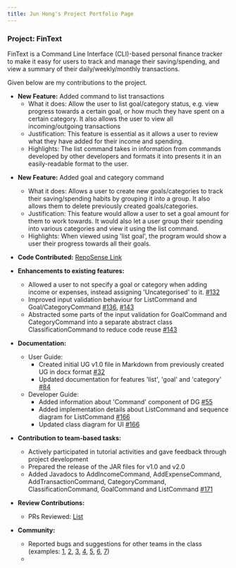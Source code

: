```yaml
---
title: Jun Hong's Project Portfolio Page
---
```


### Project: FinText
FinText is a Command Line Interface (CLI)-based personal finance tracker to make it easy for users to track and manage their saving/spending, and view a summary of their daily/weekly/monthly transactions.

Given below are my contributions to the project.

- **New Feature:** Added command to list transactions
    * What it does: Allow the user to list goal/category status, e.g. view progress towards a certain goal, or how much they have spent on a certain category. It also allows the user to view all incoming/outgoing transactions
    * Justification: This feature is essential as it allows a user to review what they have added for their income and spending.
    * Highlights: The list command takes in information from commands developed by other developers and formats it into presents it in an easily-readable format to the user.
* **New Feature:** Added goal and category command
    * What it does: Allows a user to create new goals/categories to track their saving/spending habits by grouping it into a group. It also allows them to delete previously created goals/categories. 
    * Justification: This feature would allow a user to set a goal amount for them to work towards. It would also let a user group their spending into various categories and view it using the list command.
    * Highlights: When viewed using 'list goal', the program would show a user their progress towards all their goals.


*  **Code Contributed:** [RepoSense Link](https://nus-cs2113-ay2324s1.github.io/tp-dashboard/?search=hooami&sort=groupTitle&sortWithin=title&timeframe=commit&mergegroup=&groupSelect=groupByRepos&breakdown=true&checkedFileTypes=docs~functional-code~test-code&since=2023-09-22)

* **Enhancements to existing features:**
  * Allowed a user to not specify a goal or category when adding income or expenses, instead assigning 'Uncategorised'
    to it. [\#132](https://github.com/AY2324S1-CS2113-W12-3/tp/pull/132)
  * Improved input validation behaviour for ListCommand and Goal/CategoryCommand [\#136](https://github.com/AY2324S1-CS2113-W12-3/tp/pull/136), [\#143](https://github.com/AY2324S1-CS2113-W12-3/tp/pull/143)
  * Abstracted some parts of the input validation for GoalCommand and CategoryCommand into a separate abstract class ClassificationCommand
  to reduce code reuse [\#143](https://github.com/AY2324S1-CS2113-W12-3/tp/pull/143)

* **Documentation:**
  * User Guide:
    * Created initial UG v1.0 file in Markdown from previously created UG in docx format [\#32](https://github.com/AY2324S1-CS2113-W12-3/tp/pull/32)
    * Updated documentation for features 'list', 'goal' and 'category' [\#84](https://github.com/AY2324S1-CS2113-W12-3/tp/pull/84)
  * Developer Guide:
    * Added information about 'Command' component of DG [\#55](https://github.com/AY2324S1-CS2113-W12-3/tp/pull/55/)
    * Added implementation details about ListCommand and sequence diagram for ListCommand [\#166](https://github.com/AY2324S1-CS2113-W12-3/tp/pull/166)
    * Updated class diagram for UI [\#166](https://github.com/AY2324S1-CS2113-W12-3/tp/pull/166)

* **Contribution to team-based tasks:**
  * Actively participated in tutorial activities and gave feedback through project development
  * Prepared the release of the JAR files for v1.0 and v2.0
  * Added Javadocs to AddIncomeCommand, AddExpenseCommand, AddTransactionCommand, CategoryCommand, ClassificationCommand, GoalCommand and ListCommand [\#171](https://github.com/AY2324S1-CS2113-W12-3/tp/pull/171)


* **Review Contributions:**
  * PRs Reviewed: [List](https://github.com/AY2324S1-CS2113-W12-3/tp/pulls?q=is%3Apr+reviewed-by%3Ahooami) 
* **Community:**
  * Reported bugs and suggestions for other teams in the class (examples: [1](https://github.com/AY2324S1-CS2113-T17-3/tp/issues/141), [2](https://github.com/AY2324S1-CS2113-T17-3/tp/issues/149), [3](https://github.com/AY2324S1-CS2113-T17-3/tp/issues/171), [4](https://github.com/AY2324S1-CS2113-T17-3/tp/issues/157), [5](https://github.com/AY2324S1-CS2113-T17-3/tp/issues/205), [6](https://github.com/AY2324S1-CS2113-T17-3/tp/issues/199), [7](https://github.com/AY2324S1-CS2113-T17-3/tp/issues/164))
  * 